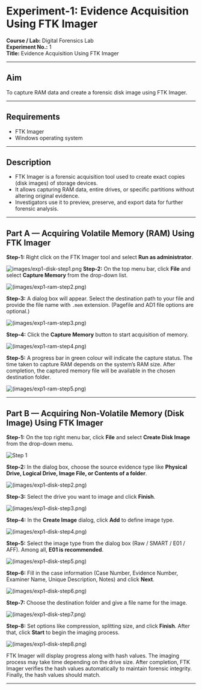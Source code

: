 
# Experiment-1: Evidence Acquisition Using FTK Imager

**Course / Lab:** Digital Forensics Lab  
**Experiment No.:** 1  
**Title:** Evidence Acquisition Using FTK Imager  

---

## Aim
To capture RAM data and create a forensic disk image using FTK Imager.

---

## Requirements
- FTK Imager  
- Windows operating system  

---

## Description
- FTK Imager is a forensic acquisition tool used to create exact copies (disk images) of storage devices.  
- It allows capturing RAM data, entire drives, or specific partitions without altering original evidence.  
- Investigators use it to preview, preserve, and export data for further forensic analysis.  

---

## Part A — Acquiring Volatile Memory (RAM) Using FTK Imager

**Step-1:** Right click on the FTK Imager tool and select **Run as administrator**.  

![images/exp1-disk-step1.png](https://github.com/Chandra013/DF-Lab-Record-/blob/202d0490e8615c8c4fa6048f1c1f467ad4580361/Images/WhatsApp%20Image%202025-08-30%20at%2000.00.09.jpeg)
**Step-2:** On the top menu bar, click **File** and select **Capture Memory** from the drop-down list.  

![(images/exp1-ram-step2.png)](https://github.com/Chandra013/DF-Lab-Record-/blob/6a9c7b95adeba4e152993714ecb40d2c091fb434/Images/WhatsApp%20Image%202025-09-02%20at%2010.33.08%20AM%20(1).jpeg)

**Step-3:** A dialog box will appear. Select the destination path to your file and provide the file name with `.mem` extension. (Pagefile and AD1 file options are optional.)  

![(images/exp1-ram-step3.png)](https://github.com/Chandra013/DF-Lab-Record-/blob/6a9c7b95adeba4e152993714ecb40d2c091fb434/Images/WhatsApp%20Image%202025-09-02%20at%2010.33.09%20AM.jpeg)

**Step-4:** Click the **Capture Memory** button to start acquisition of memory.  

![(images/exp1-ram-step4.png)](https://github.com/Chandra013/DF-Lab-Record-/blob/202d0490e8615c8c4fa6048f1c1f467ad4580361/Images/WhatsApp%20Image%202025-09-02%20at%2010.33.10%20AM.jpeg)

**Step-5:** A progress bar in green colour will indicate the capture status. The time taken to capture RAM depends on the system’s RAM size. After completion, the captured memory file will be available in the chosen destination folder.  

![(images/exp1-ram-step5.png)](https://github.com/Chandra013/DF-Lab-Record-/blob/e851145af95f7781583be5e1bc5520439bf0ac17/Images/WhatsApp%20Image%202025-09-01%20at%2015.03.33.jpeg)

---

## Part B — Acquiring Non-Volatile Memory (Disk Image) Using FTK Imager

**Step-1:** On the top right menu bar, click **File** and select **Create Disk Image** from the drop-down menu.  

![Step 1](https://github.com/Chandra013/DF-Lab-Record-/blob/e851145af95f7781583be5e1bc5520439bf0ac17/Images/WhatsApp%20Image%202025-09-02%20at%2010.33.17%20AM.jpeg)

**Step-2:** In the dialog box, choose the source evidence type like **Physical Drive, Logical Drive, Image File, or Contents of a folder**.  

![(images/exp1-disk-step2.png)](https://github.com/Chandra013/DF-Lab-Record-/blob/e851145af95f7781583be5e1bc5520439bf0ac17/Images/WhatsApp%20Image%202025-09-02%20at%2010.33.36%20AM.jpeg)

**Step-3:** Select the drive you want to image and click **Finish**.  

![(images/exp1-disk-step3.png)](https://github.com/Chandra013/DF-Lab-Record-/blob/e851145af95f7781583be5e1bc5520439bf0ac17/Images/WhatsApp%20Image%202025-09-02%20at%2010.33.46%20AM.jpeg)

**Step-4:** In the **Create Image** dialog, click **Add** to define image type. 

![(images/exp1-disk-step4.png)](https://github.com/Chandra013/DF-Lab-Record-/blob/e851145af95f7781583be5e1bc5520439bf0ac17/Images/WhatsApp%20Image%202025-09-02%20at%2010.33.48%20AM%20(1).jpeg)

**Step-5:** Select the image type from the dialog box (Raw / SMART / E01 / AFF). Among all, **E01 is recommended**. 

![(images/exp1-disk-step5.png)](https://github.com/Chandra013/DF-Lab-Record-/blob/e851145af95f7781583be5e1bc5520439bf0ac17/Images/WhatsApp%20Image%202025-09-02%20at%2010.33.49%20AM.jpeg)

**Step-6:** Fill in the case information (Case Number, Evidence Number, Examiner Name, Unique Description, Notes) and click **Next**.  

![(images/exp1-disk-step6.png)](https://github.com/Chandra013/DF-Lab-Record-/blob/e851145af95f7781583be5e1bc5520439bf0ac17/Images/WhatsApp%20Image%202025-09-02%20at%2010.35.19%20AM.jpeg)

**Step-7:** Choose the destination folder and give a file name for the image.  

![(images/exp1-disk-step7.png)](https://github.com/Chandra013/DF-Lab-Record-/blob/e851145af95f7781583be5e1bc5520439bf0ac17/Images/WhatsApp%20Image%202025-09-02%20at%2010.33.59%20AM.jpeg)

**Step-8:** Set options like compression, splitting size, and click **Finish**. After that, click **Start** to begin the imaging process.  

![(images/exp1-disk-step8.png)](https://github.com/Chandra013/DF-Lab-Record-/blob/e851145af95f7781583be5e1bc5520439bf0ac17/Images/WhatsApp%20Image%202025-09-02%20at%2010.34.02%20AM.jpeg)


FTK Imager will display progress along with hash values. The imaging process may take time depending on the drive size. After completion, FTK Imager verifies the hash values automatically to maintain forensic integrity. Finally, the hash values should match.  

---

  
